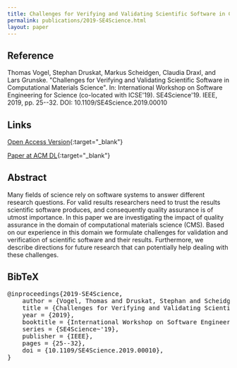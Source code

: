 ```yaml
---
title: Challenges for Verifying and Validating Scientific Software in Computational Materials Science
permalink: publications/2019-SE4Science.html
layout: paper
---
```


## Reference
Thomas Vogel, Stephan Druskat, Markus Scheidgen, Claudia Draxl, and Lars Grunske. "Challenges for Verifying and Validating Scientific Software in Computational Materials Science". In: International Workshop on Software Engineering for Science (co-located with ICSE'19). SE4Science'19. IEEE, 2019, pp. 25--32. DOI: 10.1109/SE4Science.2019.00010

## Links
[Open Access Version](https://arxiv.org/abs/1906.09179){:target="_blank"}

[Paper at ACM DL](https://dl.acm.org/citation.cfm?id=3340902){:target="_blank"}


## Abstract
Many fields of science rely on software systems to answer different research questions. For valid results researchers need to trust the results scientific software produces, and consequently quality assurance is of utmost importance. In this paper we are investigating the impact of quality assurance in the domain of computational materials science (CMS). Based on our experience in this domain we formulate challenges for validation and verification of scientific software and their results. Furthermore, we describe directions for future research that can potentially help dealing with these challenges.

## BibTeX

<div class="bibtex">
<pre>@inproceedings{2019-SE4Science,
    author = {Vogel, Thomas and Druskat, Stephan and Scheidgen, Markus and Draxl, Caludia and Grunske, Lars},
    title = {Challenges for Verifying and Validating Scientific Software in Computational Materials Science},
    year = {2019},
    booktitle = {International Workshop on Software Engineering for Science},
    series = {SE4Science~'19},
    publisher = {IEEE},
    pages = {25--32},
    doi = {10.1109/SE4Science.2019.00010},
}</pre>
</div>
